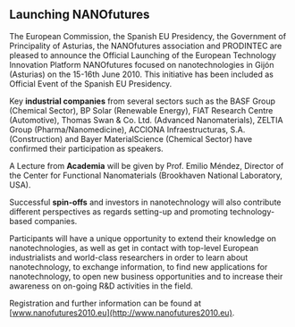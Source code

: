 ## Launching NANOfutures

The European Commission, the Spanish EU Presidency, the Government of Principality of Asturias, the NANOfutures association and PRODINTEC are pleased to announce the Official Launching of the European Technology Innovation Platform NANOfutures focused on nanotechnologies in Gijón (Asturias) on the 15-16th June 2010. This initiative has been included as Official Event of the Spanish EU Presidency.  
    
Key **industrial companies** from several sectors such as the BASF Group (Chemical Sector), BP Solar (Renewable Energy), FIAT Research Centre (Automotive), Thomas Swan & Co. Ltd. (Advanced Nanomaterials), ZELTIA Group (Pharma/Nanomedicine), ACCIONA Infraestructuras, S.A. (Construction) and Bayer MaterialScience (Chemical Sector) have confirmed their participation as speakers.
   
A Lecture from **Academia** will be given by Prof. Emilio Méndez, Director of the Center for Functional Nanomaterials (Brookhaven National Laboratory, USA).  
  
Successful **spin-offs** and investors in nanotechnology will also contribute different perspectives as regards setting-up and promoting technology-based companies.

Participants will have a unique opportunity to extend their knowledge on nanotechnologies, as well as get in contact with top-level European industrialists and world-class researchers in order to learn about nanotechnology, to exchange information, to find new applications for nanotechnology, to open new business opportunities and to increase their awareness on on-going R&D activities in the field.   


Registration and further information can be found at [www.nanofutures2010.eu](http://www.nanofutures2010.eu).



